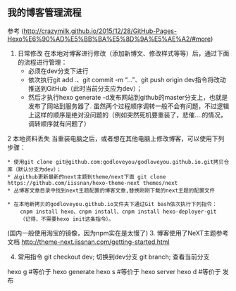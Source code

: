 ## 我的博客管理流程 
参考 (http://crazymilk.github.io/2015/12/28/GitHub-Pages-Hexo%E6%90%AD%E5%BB%BA%E5%8D%9A%E5%AE%A2/#more)

1. 日常修改
在本地对博客进行修改（添加新博文、修改样式等等）后，通过下面的流程进行管理：
    * 必须在dev分支下进行
	* 依次执行git add .、git commit -m “…”、git push origin dev指令将改动推送到GitHub（此时当前分支应为dev）；
	* 然后才执行hexo generate -d发布网站到github的master分支上，也就是发布了网站到服务器了.
	  虽然两个过程顺序调转一般不会有问题，不过逻辑上这样的顺序是绝对没问题的（例如突然死机要重装了，悲催….的情况，调转顺序就有问题了）

2 本地资料丢失
当重装电脑之后，或者想在其他电脑上修改博客，可以使用下列步骤：

	* 使用git clone git@github.com:godloveyou/godloveyou.github.io.git拷贝仓库（默认分支为dev）；
	* 丛github更新最新的next主题到theme/next下面 git clone https://github.com/iissnan/hexo-theme-next themes/next
	* 丛博客文章目录中找到next主题配置的博客文章,替换刚刚下载的next主题的配置文件
	
	* 在本地新拷贝的godloveyou.github.io文件夹下通过Git bash依次执行下列指令：
	    cnpm install hexo、cnpm install、cnpm install hexo-deployer-git
	    （记得，不需要hexo init这条指令）。
	
   (国内一般使用淘宝的镜像，因为npm实在是太慢了)
3. 博客使用了NeXT主题参考文档
http://theme-next.iissnan.com/getting-started.html


4. 常用指令
git checkout dev; 切换到dev分支
git branch;  查看当前分支


hexo g #等价于 hexo generate
hexo s #等价于 hexo server
hexo d #等价于 发布


